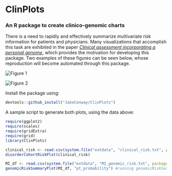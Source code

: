 # ClinPlots
### An R package to create clinico-genomic charts

There is a need to rapidly and effectively summarize multivariate risk information for patients and physicians. Many visualizations that accomplish this task are exhibited in the paper [*Clinical assessment incorporating a personal genome*](http://www.thelancet.com/journals/lancet/article/PIIS0140-6736(10)60452-7/fulltext), which provides the motivation for developing this package. Two examples of these figures can be seen below, whose reproduction will become automated through this package.

![Figure 1](https://cloud.githubusercontent.com/assets/12614369/21712667/06142324-d3c4-11e6-8a78-d03a1b4898cc.png)

![Figure 2](https://cloud.githubusercontent.com/assets/12614369/21381729/0a219992-c72b-11e6-8c65-8d51112e35eb.png)

Install the package using:
```R
devtools::github_install("JakeConway/ClinPlots")
```

A sample script to generate both plots, using the data above:
```R
require(ggplot2)
require(scales)
require(gridExtra)
require(grid)
library(ClinPlots)

clinical_risk <- read.csv(system.file("extdata", "clinical_risk.txt", package = "ClinPlots"), sep='\t')
disorderCohortRiskPlot(clinical_risk)

MI_df <- read.csv(system.file("extdata", "MI_genomic_risk.txt", package = "ClinPlots"), sep='\t')
genomicRiskSummaryPlot(MI_df, "pt_probability") #running genomicRiskSummaryPlot(MI_df, 7) will produce same result
```
